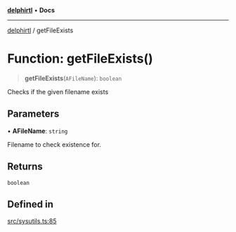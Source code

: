[**delphirtl**](../README.md) • **Docs**

***

[delphirtl](../globals.md) / getFileExists

# Function: getFileExists()

> **getFileExists**(`AFileName`): `boolean`

Checks if the given filename exists

## Parameters

• **AFileName**: `string`

Filename to check existence for.

## Returns

`boolean`

## Defined in

[src/sysutils.ts:85](https://github.com/chuacw/delphirtl/blob/330aebacf278bc1990fa50cf42ddc34bae1be0d7/src/sysutils.ts#L85)
